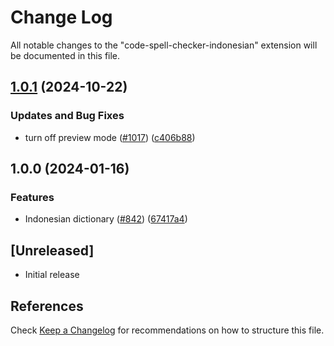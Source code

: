 # Change Log

All notable changes to the "code-spell-checker-indonesian" extension will be documented in this file.

## [1.0.1](https://github.com/streetsidesoftware/vscode-cspell-dict-extensions/compare/code-spell-checker-indonesian@1.0.0...code-spell-checker-indonesian@1.0.1) (2024-10-22)


### Updates and Bug Fixes

* turn off preview mode ([#1017](https://github.com/streetsidesoftware/vscode-cspell-dict-extensions/issues/1017)) ([c406b88](https://github.com/streetsidesoftware/vscode-cspell-dict-extensions/commit/c406b884b95da797ce2a52f149c198991d89d125))

## 1.0.0 (2024-01-16)


### Features

* Indonesian dictionary ([#842](https://github.com/streetsidesoftware/vscode-cspell-dict-extensions/issues/842)) ([67417a4](https://github.com/streetsidesoftware/vscode-cspell-dict-extensions/commit/67417a4dfa61d8deffd5a0b71dcdbc8e1d03d13d))

## [Unreleased]

- Initial release

## References

Check [Keep a Changelog](http://keepachangelog.com/) for recommendations on how to structure this file.
